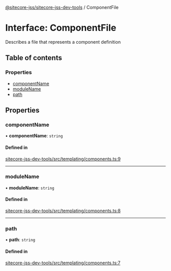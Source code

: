 [@sitecore-jss/sitecore-jss-dev-tools](../README.md) / ComponentFile

# Interface: ComponentFile

Describes a file that represents a component definition

## Table of contents

### Properties

- [componentName](ComponentFile.md#componentname)
- [moduleName](ComponentFile.md#modulename)
- [path](ComponentFile.md#path)

## Properties

### componentName

• **componentName**: `string`

#### Defined in

[sitecore-jss-dev-tools/src/templating/components.ts:9](https://github.com/Sitecore/jss/blob/74e2e36b1/packages/sitecore-jss-dev-tools/src/templating/components.ts#L9)

___

### moduleName

• **moduleName**: `string`

#### Defined in

[sitecore-jss-dev-tools/src/templating/components.ts:8](https://github.com/Sitecore/jss/blob/74e2e36b1/packages/sitecore-jss-dev-tools/src/templating/components.ts#L8)

___

### path

• **path**: `string`

#### Defined in

[sitecore-jss-dev-tools/src/templating/components.ts:7](https://github.com/Sitecore/jss/blob/74e2e36b1/packages/sitecore-jss-dev-tools/src/templating/components.ts#L7)
